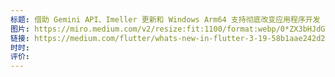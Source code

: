 ```yaml
---
标题: 借助 Gemini API、Imeller 更新和 Windows Arm64 支持彻底改变应用程序开发
图片: https://miro.medium.com/v2/resize:fit:1100/format:webp/0*ZX3bHJdGGZwwOQHt
链接: https://medium.com/flutter/whats-new-in-flutter-3-19-58b1aae242d2
时时: 
评价:
---
```


